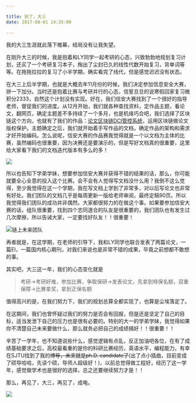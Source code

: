 ```yaml
---

title: 别了，大三
date: 2017-08-01 14:35:00

---
```


我的大三生涯就此落下帷幕，结局没有让我失望。

在刚升大三的时候，我是抱着和LY同学一起考研的心态，兴致勃勃地规划复习计划，还买了一个考研复习本子，掏出了尘封已久的线性代数开始复习，背单词等等。在拖拖拉拉的复习了小半学期，确实看完了线代，但是感觉迟迟没有状态。

在大三上后半学期，也就是大概去年11月份的时候，我们决定参加信息安全大赛，拼一下加分。当时还是抱着比赛与考研并行的心态，信誓旦旦的说寒假回家复习微积分2333，自然这个计划没有实现。好在，我们信安大赛找到了一个很好的指导老师，督促我们的进度。从12月开始，我们就各种查找资料，定作品主题，看论文，翻网页，确定主题差不多持续了一个多月，也是机缘巧合吧，我们选择了区块链这个方向，也就有了我们的作品：[论文区块链DCI管控系统](https://github.com/imtypist/paperchain)，运用区块链做论文版权保护。主题确定之后，我们就开始着手写作品的文档，确定作品的架构和需求才好开始编码。怎么说呢，信安大赛的作品赛我觉得就是一个以文档为主体的比赛，虽然编码也很重要，因为决赛还是要演示的，但是写好文档真的很重要，这里给大家看下我们的文档迭代版本有多么的多！

![](http://cdn.huangjunqin.com/QQ%E6%88%AA%E5%9B%BE20170801145228.png)

<!-- more -->

所以也告知下学弟学妹，想要参加信安大赛并获得不错的结果的话，那么，你可能就要全心全意的投入这个比赛。会不会有人觉得写文档没什么用？我倒不这么觉得，至少我觉得在这一个学期，我在写文档上学到了非常多，对以后写论文也非常有好处。我们团队的文档几乎是每周更新一版给老师审阅，最终定稿90页。所以我觉得我们团队的成功并非偶然。大家都很努力的在做这个事。如果要参加信安大赛的话，组队很重要，找到四个志同道合的队友是很重要的，我们团队也有发生过几次摩擦，所以告诫大家，一定要找好队友！！很重要！

![链上未来团队](http://cdn.huangjunqin.com/%E5%8D%A1%E7%89%871.png)

再者就是，在这学期，在老师的引导下，我和LY同学也联合发表了两篇论文，一篇EI，一篇国内核心期刊，对我们来说也是非常不错的成果，毕竟之前想都不敢想的事。

其实吧，大三这一年，我们的心态变化就是

> 考研->考研好难，参加比赛，争取保研->发表论文，先拿到特保名额，双重保障->比赛拿奖，拿到正保名额

值得高兴的是，在我们努力下，我们的规划总算全都实现了，也算是尘埃落定了。

在这期间，我们也曾怀疑过我们的努力是否会有回报，但是还是坚定了自己的目标，适当发泄下自己的压力也是很有必要的。特别的大一的学弟学妹，我觉得如果你不清楚自己未来要做什么，那么就务必把自己的成绩搞好！！很重要！！

辛苦了一学年，也不知道说些什么，感觉逻辑有点乱，反正加油吧各位，在有了成绩基础要求之后，高校最看重的是你的科研比赛经历，英语水平，编程能力。有幸在SJTU找到了我的~~博导，未来就是ph.D. candidate了~~(出了点小插曲，目前变成了硕导哈哈，先读个硕，导师人超级好！)，以前总觉得做工程好，经历了这一学年，感觉做学术也是很好的选择，总之还要继续努力才是！！

那么，再见了，大三，再见了，成电。

![](http://cdn.huangjunqin.com/IMG_5961.JPG)

